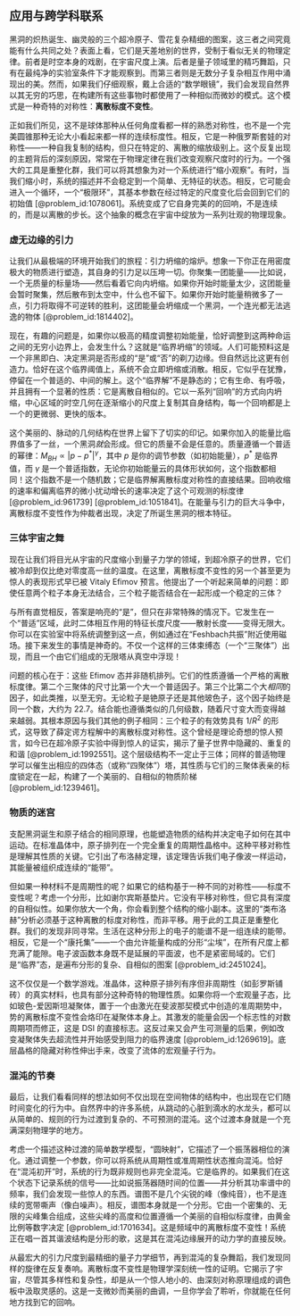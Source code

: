 ## 应用与跨学科联系

黑洞的炽热诞生、幽灵般的三个超冷原子、雪花复杂精细的图案，这三者之间究竟能有什么共同之处？表面上看，它们是天差地别的世界，受制于看似无关的物理定律。前者是时空本身的戏剧，在宇宙尺度上演。后者是量子领域里的精巧舞蹈，只有在最纯净的实验室条件下才能观察到。而第三者则是无数分子复杂相互作用中涌现出的美。然而，如果我们仔细观察，戴上合适的“数学眼镜”，我们会发现自然界以其无穷的巧思，在构建所有这些事物时都使用了一种相似而微妙的模式。这个模式是一种奇特的对称性：**离散标度不变性**。

正如我们所见，这不是球体那种从任何角度看都一样的熟悉对称性，也不是一个完美圆锥那种无论大小看起来都一样的连续标度性。相反，它是一种俄罗斯套娃的对称性——一种自我复制的结构，但只在特定的、离散的缩放级别上。这个反复出现的主题背后的深刻原因，常常在于物理定律在我们改变观察尺度时的行为。一个强大的工具是重整化群，我们可以将其想象为对一个系统进行“缩小观察”。有时，当我们缩小时，系统的描述并不会稳定到一个简单、无特征的状态。相反，它可能会进入一个循环，一个“极限环”，其基本参数在经过特定的尺度变化后会回到它们的初始值 [@problem_id:1078061]。系统变成了它自身完美的的回响，不是连续的，而是以离散的步长。这个抽象的概念在宇宙中绽放为一系列壮观的物理现象。

### 虚无边缘的引力

让我们从最极端的环境开始我们的旅程：引力坍缩的熔炉。想象一下你正在用密度极大的物质进行塑造，其自身的引力足以压垮一切。你聚集一团能量——比如说，一个无质量的标量场——然后看着它向内坍缩。如果你开始时能量太少，这团能量会暂时聚集，然后散布到太空中，什么也不留下。如果你开始时能量稍微多了一点，引力将取得不可逆转的胜利，这团能量会坍缩成一个黑洞，一个连光都无法逃逸的物体 [@problem_id:1814402]。

现在，有趣的问题是，如果你以极高的精度调整初始能量，恰好调整到这两种命运之间的无穷小边界上，会发生什么？这就是“临界坍缩”的领域。人们可能预料这是一个非黑即白、决定黑洞是否形成的“是”或“否”的剃刀边缘。但自然远比这更有创造力。恰好在这个临界阈值上，系统不会立即坍缩或消散。相反，它似乎在犹豫，停留在一个普适的、中间的解上。这个“临界解”不是静态的；它有生命、有呼吸，并且拥有一个显著的性质：它是离散自相似的。它以一系列“回响”的方式向内坍缩，中心区域的时空几何在逐渐缩小的尺度上复制其自身结构，每一个回响都是上一个的更微弱、更快的版本。

这个美丽的、脉动的几何结构在世界上留下了切实的印记。如果你加入的能量比临界值多了一丝，一个黑洞*就*会形成。但它的质量不会是任意的。质量遵循一个普适的幂律：$M_{BH} \propto |p - p^*|^{\gamma}$，其中 $p$ 是你的调节参数（如初始能量），$p^*$ 是临界值，而 $\gamma$ 是一个普适指数，无论你初始能量云的具体形状如何，这个指数都相同！这个指数不是一个随机数；它是临界解离散标度对称性的直接结果。回响收缩的速率和偏离临界的微小扰动增长的速率决定了这个可观测的标度律 [@problem_id:961739] [@problem_id:1051841]。在能量与引力的巨大斗争中，离散标度不变性作为仲裁者出现，决定了所诞生黑洞的根本特征。

### 三体宇宙之舞

现在让我们将目光从宇宙的尺度缩小到量子力学的领域，到超冷原子的世界，它们被冷却到仅比绝对零度高一丝的温度。在这里，离散标度不变性的另一个甚至更为惊人的表现形式早已被 Vitaly Efimov 预言。他提出了一个听起来简单的问题：即使任意两个粒子本身无法结合，三个粒子能否结合在一起形成一个稳定的三体？

与所有直觉相反，答案是响亮的“是”，但只在非常特殊的情况下。它发生在一个“普适”区域，此时二体相互作用的特征长度尺度——散射长度——变得无限大。你可以在实验室中将系统调整到这一点，例如通过在“Feshbach共振”附近使用磁场。接下来发生的事情是神奇的。不仅一个这样的三体束缚态（一个“三聚体”）出现，而且一个由它们组成的无限塔从真空中浮现！

问题的核心在于：这些 Efimov 态并非随机排列。它们的性质遵循一个严格的离散标度律。第二个三聚体的尺寸比第一个大一个普适因子。第三个比第二个大*相同*的因子，如此类推，以至无穷。无论粒子是铯原子还是其他玻色子，这个因子始终是同一个数，大约为 22.7。结合能也遵循类似的几何级数，随着尺寸变大而变得越来越弱。其根本原因与我们其他的例子相同：三个粒子的有效势具有 $1/R^2$ 的形式，这导致了薛定谔方程解中的离散标度对称性。这个曾经是理论奇想的惊人预言，如今已在超冷原子实验中得到惊人的证实，揭示了量子世界中隐藏的、重复的和谐 [@problem_id:1992551]。这个层级结构不一定止于三体；同样的普适物理学可以催生出相应的四体态（或称“四聚体”）塔，其性质与它们的三聚体表亲的标度锁定在一起，构建了一个美丽的、自相似的物质阶梯 [@problem_id:1239461]。

### 物质的迷宫

支配黑洞诞生和原子结合的相同原理，也能塑造物质的结构并决定电子如何在其中运动。在标准晶体中，原子排列在一个完全重复的周期性晶格中。这种平移对称性是理解其性质的关键。它引出了布洛赫定理，该定理告诉我们电子像波一样运动，其能量被组织成连续的“能带”。

但如果一种材料不是周期性的呢？如果它的结构基于一种不同的对称性——标度不变性呢？考虑一个分形，比如谢尔宾斯基垫片。它没有平移对称性，但它具有深度的自相似性。如果你放大一个角，你会看到整个结构的缩小副本。这里的“类布洛赫”分析必须基于这种离散的标度对称性，而非平移。用于此的工具正是重整化群。我们的发现非同寻常。生活在这种分形上的电子的能谱不是一组连续的能带。相反，它是一个“康托集”——一个由允许能量构成的分形“尘埃”，在所有尺度上都充满了能隙。电子波函数本身既不是延展的平面波，也不是紧密局域的。它们是“临界”态，是遍布分形的复杂、自相似的图案 [@problem_id:2451024]。

这不仅仅是一个数学游戏。准晶体，这种原子排列有序但非周期性（如彭罗斯铺砖）的真实材料，也具有部分这种奇特的物理性质。如果你将一个宏观量子态，比如玻色-爱因斯坦凝聚体，置于一个由激光在斐波那契模式中创造的准周期势中，势的离散标度不变性会烙印在凝聚体本身上。其激发的能量会因一个标志性的对数周期项而修正，这是 DSI 的直接标志。这反过来又会产生可测量的后果，例如改变凝聚体失去超流性并开始感受到阻力的临界速度 [@problem_id:1269619]。底层晶格的隐藏对称性伸出手来，改变了流体的宏观量子行为。

### 混沌的节奏

最后，让我们看看同样的想法如何不仅出现在空间物体的结构中，也出现在它们随时间变化的行为中。自然界中的许多系统，从跳动的心脏到滴水的水龙头，都可以从简单的、规则的行为过渡到复杂的、不可预测的混沌。这个过渡本身就是一个充满深刻物理学的地方。

考虑一个描述这种过渡的简单数学模型，“圆映射”，它描述了一个振荡器相位的演化。通过调整一个参数，你可以将系统从周期性或准周期性状态推向混沌。恰好在“混沌初开”时，系统的行为既非规则也非完全混沌。它是临界的。如果我们在这个状态下记录系统的信号——比如说振荡器随时间的位置——并分析其功率谱中的频率，我们会发现一些惊人的东西。谱图不是几个尖锐的峰（像纯音），也不是连续的宽带嘶声（像白噪声）。相反，谱图本身就是一个分形。它由一个密集的、无限的尖峰集合组成，这些尖峰的高度和位置遵循一个美丽的自相似标度律，由黄金比例等数字决定 [@problem_id:1701634]。这是频域中的离散标度不变性！系统正在唱一首其谐波结构是分形的歌，这是其在混沌边缘展开的动力学的直接反映。

从最宏大的引力尺度到最精细的量子力学细节，再到混沌的复杂舞蹈，我们发现同样的旋律在反复奏响。离散标度不变性是物理学深刻统一性的证明。它揭示了宇宙，尽管其多样性和复杂性，却是从一个惊人地小的、由深刻对称原理组成的调色板中汲取灵感的。这是一支微妙而美丽的曲调，一旦你学会了聆听，你就能在任何地方找到它的回响。